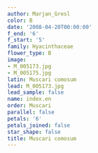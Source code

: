 ```yaml
---
author: Marjan_Gresl
color: B
date: '2008-04-20T00:00:00'
f_end: '6'
f_start: '5'
family: Hyacinthaceae
flower_type: B
image:
- M_005173.jpg
- M_005175.jpg
latin: Muscari comosum
lead: M_005173.jpg
lead_sample: false
name: index.en
order: Muscari
parallel: false
petals: '6'
petals_joined: false
star_shape: false
title: Muscari comosum
---
```

